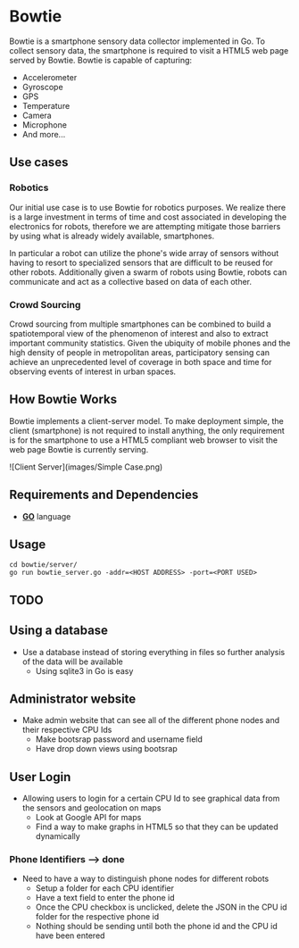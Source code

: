 # Bowtie
Bowtie is a smartphone sensory data collector implemented in Go. To collect sensory
data, the smartphone is required to visit a HTML5 web page served by Bowtie.
Bowtie is capable of capturing:

- Accelerometer
- Gyroscope
- GPS
- Temperature
- Camera
- Microphone
- And more...


## Use cases
### Robotics
Our initial use case is to use Bowtie for robotics purposes. We realize there
is a large investment in terms of time and cost associated in developing the
electronics for robots, therefore we are attempting mitigate those barriers by
using what is already widely available, smartphones.

In particular a robot can utilize the phone's wide array of sensors without
having to resort to specialized sensors that are difficult to be reused for
other robots. Additionally given a swarm of robots using Bowtie, robots can
communicate and act as a collective based on data of each other.

### Crowd Sourcing
Crowd sourcing from multiple smartphones can be combined to build a
spatiotemporal view of the phenomenon of interest and also to extract important
community statistics. Given the ubiquity of mobile phones and the high density
of people in metropolitan areas, participatory sensing can achieve an
unprecedented level of coverage in both space and time for observing events of
interest in urban spaces.


## How Bowtie Works
Bowtie implements a client-server model. To make deployment simple, the client
(smartphone) is not required to install anything, the only requirement is for
the smartphone to use a HTML5 compliant web browser to visit the web page
Bowtie is currently serving.

![Client Server](images/Simple Case.png)


## Requirements and Dependencies

- **[GO](http://golang.org/)** language


## Usage

    cd bowtie/server/
    go run bowtie_server.go -addr=<HOST ADDRESS> -port=<PORT USED>


## TODO
## Using a database
* Use a database instead of storing everything in files so further analysis of the data will be available
	* Using sqlite3 in Go is easy

## Administrator website
* Make admin website that can see all of the different phone nodes and their respective CPU Ids
	* Make bootsrap password and username field
	* Have drop down views using bootsrap

## User Login
* Allowing users to login for a certain CPU Id to see graphical data from the sensors and geolocation on maps
	* Look at Google API for maps
	* Find a way to make graphs in HTML5 so that they can be updated dynamically

### Phone Identifiers --> done
* Need to have a way to distinguish phone nodes for different robots
	* Setup a folder for each CPU identifier
	* Have a text field to enter the phone id
	* Once the CPU checkbox is unclicked, delete the JSON in the CPU id folder for the respective phone id
	* Nothing should be sending until both the phone id and the CPU id have been entered
